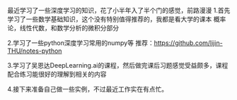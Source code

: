 最近学习了一些深度学习的知识，花了小半年入了半个门的感觉，前路漫漫
1.首先学习了一些数学基础知识，这个没有特别值得推荐的，我都是看大学的课本
概率论，线性代数，和数学分析的微积分部分

2.学习了一些python深度学习常用的numpy等
推荐：https://github.com/lijin-THU/notes-python

3.学习了吴恩达DeepLearning.ai的课程，然后做完课后习题感觉受益颇多，课程配合练习能很好的理解到相关的内容


4.接下来准备自己做一些实例，不过最近工作实在有点忙。
